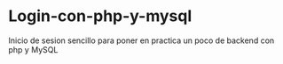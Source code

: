 # Login-con-php-y-mysql

Inicio de sesion sencillo para poner en practica un poco de backend con php y MySQL
